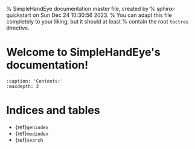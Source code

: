 % SimpleHandEye documentation master file, created by
% sphinx-quickstart on Sun Dec 24 10:30:56 2023.
% You can adapt this file completely to your liking, but it should at least
% contain the root `toctree` directive.

# Welcome to SimpleHandEye's documentation!

```{toctree}
:caption: 'Contents:'
:maxdepth: 2
```

# Indices and tables

- {ref}`genindex`
- {ref}`modindex`
- {ref}`search`
